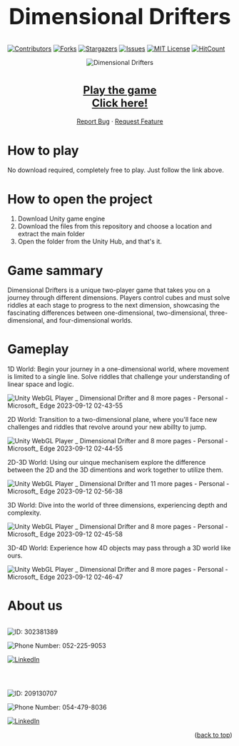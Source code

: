 <h1 align="center" style="font-size: 50px;">Dimensional Drifters</h1>

[![Contributors][contributors-shield]][contributors-url]
[![Forks][forks-shield]][forks-url]
[![Stargazers][stars-shield]][stars-url]
[![Issues][issues-shield]][issues-url]
[![MIT License][license-shield]][license-url]
[![HitCount][hit-shield]][hit-url]

<p align="center">
  <img src="https://github.com/Crashiff/DimensionalDrifters/assets/66414555/a0df7830-6778-433c-a383-e76033c14d0a" alt="Dimensional Drifters">
</p>


<div align="center">
  <h1><a href="https://crashiff.github.io/DimensionalDrifters/Play/index.html" style="text-align: center; font-size: 24px;">Play the game  <br>Click here!</a></h1>
</div>
<div align="center">
  
</div>



<div align="center">

  <p align="center">
    <a href="https://github.com/Crashiff/DimensionalDrifters/issues">Report Bug</a>
    ·
    <a href="https://github.com/Crashiff/DimensionalDrifters/issues">Request Feature</a>
  </p>
</div>

# How to play
No download required, completely free to play. Just follow the link above.  

# How to open the project
1. Download Unity game engine
2. Download the files from this repository and choose a location and extract the main folder
3. Open the folder from the Unity Hub, and that's it.

<!-- ABOUT THE PROJECT
## About The Project

Game trailer:  
[![Watch the video](https://img.youtube.com/vi/<VIDEO_ID>/hqdefault.jpg)](https://www.youtube.com/embed/<VIDEO_ID>)

[<img src="https://img.youtube.com/vi/<VIDEO_ID>/hqdefault.jpg" width="600" height="300"
/>](https://www.youtube.com/embed/<VIDEO_ID>) -->


# Game sammary
Dimensional Drifters is a unique two-player game that takes you on a journey through different dimensions. Players control cubes and must solve riddles at each stage to progress to the next dimension, showcasing the fascinating differences between one-dimensional, two-dimensional, three-dimensional, and four-dimensional worlds.

# Gameplay
1D World: Begin your journey in a one-dimensional world, where movement is limited to a single line. Solve riddles that challenge your understanding of linear space and logic.

![Unity WebGL Player _ Dimensional Drifter and 8 more pages - Personal - Microsoft_ Edge 2023-09-12 02-43-55](https://github.com/Crashiff/DimensionalDrifters/assets/66414555/54f5502b-9c4b-471f-b47c-be00577818ee)


2D World: Transition to a two-dimensional plane, where you'll face new challenges and riddles that revolve around your new abillty to jump.

![Unity WebGL Player _ Dimensional Drifter and 8 more pages - Personal - Microsoft_ Edge 2023-09-12 02-44-55](https://github.com/Crashiff/DimensionalDrifters/assets/66414555/03dabb3c-809e-4c8e-9991-49aed5cfd015)


2D-3D World: Using our uinque mechanisem explore the difference between the 2D and the 3D dimentions and work together to utilize them.

![Unity WebGL Player _ Dimensional Drifter and 11 more pages - Personal - Microsoft_ Edge 2023-09-12 02-56-38](https://github.com/Crashiff/DimensionalDrifters/assets/66414555/f74228d8-7206-4e22-a807-fb41750c66b5)


3D World: Dive into the world of three dimensions, experiencing depth and complexity.

![Unity WebGL Player _ Dimensional Drifter and 8 more pages - Personal - Microsoft_ Edge 2023-09-12 02-45-58](https://github.com/Crashiff/DimensionalDrifters/assets/66414555/738cdc9a-fa92-4d39-ac77-bde060f8c21b)

3D-4D World: Experience how 4D objects may pass through a 3D world like ours.

![Unity WebGL Player _ Dimensional Drifter and 8 more pages - Personal - Microsoft_ Edge 2023-09-12 02-46-47](https://github.com/Crashiff/DimensionalDrifters/assets/66414555/76d43e4a-77ea-41b5-a1a4-aa7829ecc272)



<!-- ### Built With

This section should list any major frameworks/libraries used to bootstrap your project. Leave any add-ons/plugins for the acknowledgements section. Here are a few examples.

* [![Next][Next.js]][Next-url]
* [![React][React.js]][React-url]
* [![Vue][Vue.js]][Vue-url]
* [![Angular][Angular.io]][Angular-url]
* [![Svelte][Svelte.dev]][Svelte-url]
* [![Laravel][Laravel.com]][Laravel-url]
* [![Bootstrap][Bootstrap.com]][Bootstrap-url]
* [![JQuery][JQuery.com]][JQuery-url] -->

# About us

<p>
<a href="https://github.com/Crashiff"><img title="Author" src="https://img.shields.io/badge/Author-Natanel Shiff-black.svg?style=for-the-badge&logo=github" alt=""></a>
</p>

<p>
<a><img title="ID" src="https://img.shields.io/badge/ID-302381389-black.svg?style=for-the-badge&logo=id" alt="ID: 302381389"></a>
</p>
<p>
<a><img title="Phone number" src="https://img.shields.io/badge/Phone-0522259053-black.svg?style=for-the-badge&logo=id" alt="Phone Number: 052-225-9053"></a>
</p>

[![LinkedIn][linkedin-shield]][linkedin-url-natanel]

<br>
<p>
<a href="https://github.com/BzTal"><img title="Author" src="https://img.shields.io/badge/Author-Tal Ben Zvi-black.svg?style=for-the-badge&logo=github" alt=""></a>
</p>

<p>
<a><img title="ID" src="https://img.shields.io/badge/ID-209130707-black.svg?style=for-the-badge&logo=id" alt="ID: 209130707"></a>
</p>
<p>
<a><img title="Phone number" src="https://img.shields.io/badge/Phone-0544798036-black.svg?style=for-the-badge&logo=id" alt="Phone Number: 054-479-8036"></a>
</p>

[![LinkedIn][linkedin-shield]][linkedin-url-tal]


<p align="right">(<a href="#readme">back to top</a>)</p>

<!-- MARKDOWN LINKS & IMAGES -->
<!-- https://www.markdownguide.org/basic-syntax/#reference-style-links -->
[contributors-shield]: https://img.shields.io/github/contributors/Crashiff/DimensionalDrifters.svg?style=for-the-badge
[contributors-url]: https://github.com/Crashiff/DimensionalDrifters/graphs/contributors
[forks-shield]: https://img.shields.io/github/forks/Crashiff/DimensionalDrifters.svg?style=for-the-badge
[forks-url]: https://github.com/Crashiff/DimensionalDrifters/network/members
[hit-shield]: https://img.shields.io/endpoint?url=https%3A%2F%2Fhits.dwyl.com%2FCrashiff%2FDimensionalDrifters.svg%3Fstyle%3Dfor-the-badge&style=for-the-badge&color=blue
[hit-url]: http://hits.dwyl.com/Crashiff/DimensionalDrifters
[stars-shield]: https://img.shields.io/github/stars/Crashiff/DimensionalDrifters.svg?style=for-the-badge
[stars-url]: https://github.com/Crashiff/DimensionalDrifters/stargazers
[issues-shield]: https://img.shields.io/github/issues/Crashiff/DimensionalDrifters.svg?style=for-the-badge
[issues-url]: https://github.com/Crashiff/DimensionalDrifters/issues
[license-shield]: https://img.shields.io/github/license/Crashiff/DimensionalDrifters.svg?style=for-the-badge
[license-url]: https://github.com/Crashiff/DimensionalDrifters/blob/master/LICENSE.txt
[linkedin-shield]: https://img.shields.io/badge/-LinkedIn-black.svg?style=for-the-badge&logo=linkedin&colorB=555
[linkedin-url-natanel]: https://linkedin.com/in/Crashif
[linkedin-url-tal]: https://linkedin.com/in/tal-ben-zvi-40552a1b2
[product-screenshot]: images/screenshot.png
[Next.js]: https://img.shields.io/badge/next.js-000000?style=for-the-badge&logo=nextdotjs&logoColor=white
[Next-url]: https://nextjs.org/
[React.js]: https://img.shields.io/badge/React-20232A?style=for-the-badge&logo=react&logoColor=61DAFB
[React-url]: https://reactjs.org/
[Vue.js]: https://img.shields.io/badge/Vue.js-35495E?style=for-the-badge&logo=vuedotjs&logoColor=4FC08D
[Vue-url]: https://vuejs.org/
[Angular.io]: https://img.shields.io/badge/Angular-DD0031?style=for-the-badge&logo=angular&logoColor=white
[Angular-url]: https://angular.io/
[Svelte.dev]: https://img.shields.io/badge/Svelte-4A4A55?style=for-the-badge&logo=svelte&logoColor=FF3E00
[Svelte-url]: https://svelte.dev/
[Laravel.com]: https://img.shields.io/badge/Laravel-FF2D20?style=for-the-badge&logo=laravel&logoColor=white
[Laravel-url]: https://laravel.com
[Bootstrap.com]: https://img.shields.io/badge/Bootstrap-563D7C?style=for-the-badge&logo=bootstrap&logoColor=white
[Bootstrap-url]: https://getbootstrap.com
[JQuery.com]: https://img.shields.io/badge/jQuery-0769AD?style=for-the-badge&logo=jquery&logoColor=white
[JQuery-url]: https://jquery.com 
